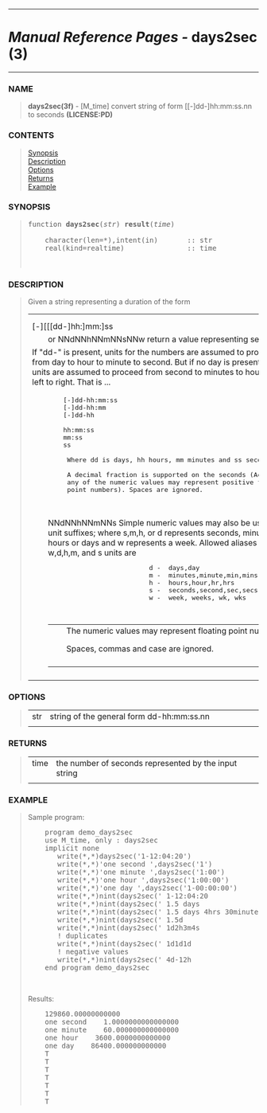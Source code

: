 <?
<body>
  <a name="top" id="top"></a>
  <div id="Container">
    <div id="Content">
      <div class="c15">
        <hr />
        <h1><i>Manual Reference Pages -</i> days2sec (3)</h1>
        <hr />
      </div><a name="0"></a>
      <h3><a name="0">NAME</a></h3>
      <blockquote>
        <b>days2sec(3f)</b> - [M_time] convert string of form [[-]dd-]hh:mm:ss.nn to seconds <b>(LICENSE:PD)</b>
      </blockquote><a name="contents" id="contents"></a>
      <h3>CONTENTS</h3>
      <blockquote>
        <a href="#1">Synopsis</a><br />
        <a href="#2">Description</a><br />
        <a href="#3">Options</a><br />
        <a href="#4">Returns</a><br />
        <a href="#5">Example</a><br />
      </blockquote><a name="8"></a>
      <h3><a name="8">SYNOPSIS</a></h3>
      <blockquote>
        <pre>
function <b>days2sec</b>(<i>str</i>) <b>result</b>(<i>time</i>)
<br />    character(len=*),intent(in)       :: str
    real(kind=realtime)               :: time
<br />
</pre>
      </blockquote><a name="2"></a>
      <h3><a name="2">DESCRIPTION</a></h3>
      <blockquote>
        Given a string representing a duration of the form
        <table cellpadding="3">
          <!-- tsb: Given a string representing a duration of the form
 -->
          <tr>
            <td></td>
          </tr>
          <tr>
            <td></td>
          </tr>
          <tr valign="top">
            <td class="c16" colspan="2">[-][[[dd-]hh:]mm:]ss</td>
          </tr>
          <tr valign="top">
            <td width="6%"></td>
            <td>or NNdNNhNNmNNsNNw return a value representing seconds</td>
          </tr>
          <tr>
            <td colspan="2">If "dd-" is present, units for the numbers are assumed to proceed from day to hour to minute to second. But if no day is
            present, the units are assumed to proceed from second to minutes to hour from left to right. That is ...</td>
          </tr>
          <tr>
            <td colspan="2">
              <pre>
        [-]dd-hh:mm:ss
        [-]dd-hh:mm
        [-]dd-hh
<br />        hh:mm:ss
        mm:ss
        ss
<br />         Where dd is days, hh hours, mm minutes and ss seconds.
<br />         A decimal fraction is supported on the seconds (Actually,
         any of the numeric values may represent positive floating
         point numbers). Spaces are ignored.
<br />
</pre>
            </td>
          </tr>
          <tr>
            <td width="6%"></td>
            <td>
              NNdNNhNNmNNs Simple numeric values may also be used with unit suffixes; where s,m,h, or d represents seconds, minutes, hours or days and w
              represents a week. Allowed aliases for w,d,h,m, and s units are
              <pre>
                          d -  days,day
                          m -  minutes,minute,min,mins
                          h -  hours,hour,hr,hrs
                          s -  seconds,second,sec,secs
                          w -  week, weeks, wk, wks
<br />
</pre>
              <table width="100%" cellpadding="3">
                <tr>
                  <td width="6%"></td>
                  <td>
                    The numeric values may represent floating point numbers.
                    <p>Spaces, commas and case are ignored.</p>
                  </td>
                </tr>
                <tr>
                  <td></td>
                </tr>
              </table>
            </td>
          </tr>
          <tr>
            <td></td>
          </tr>
        </table>
      </blockquote><a name="3"></a>
      <h3><a name="3">OPTIONS</a></h3>
      <blockquote>
        <table cellpadding="3">
          <tr valign="top">
            <td class="c17" width="6%" nowrap="nowrap">str</td>
            <td valign="bottom">string of the general form dd-hh:mm:ss.nn</td>
          </tr>
          <tr>
            <td></td>
          </tr>
        </table>
      </blockquote><a name="4"></a>
      <h3><a name="4">RETURNS</a></h3>
      <blockquote>
        <table cellpadding="3">
          <tr valign="top">
            <td class="c17" width="6%" nowrap="nowrap">time</td>
            <td valign="bottom">the number of seconds represented by the input string</td>
          </tr>
          <tr>
            <td></td>
          </tr>
        </table>
      </blockquote><a name="5"></a>
      <h3><a name="5">EXAMPLE</a></h3>
      <blockquote>
        Sample program:
        <pre>
    program demo_days2sec
    use M_time, only : days2sec
    implicit none
       write(*,*)days2sec('1-12:04:20')
       write(*,*)'one second ',days2sec('1')
       write(*,*)'one minute ',days2sec('1:00')
       write(*,*)'one hour ',days2sec('1:00:00')
       write(*,*)'one day ',days2sec('1-00:00:00')
       write(*,*)nint(days2sec(' 1-12:04:20              ')) .eq. 129860
       write(*,*)nint(days2sec(' 1.5 days                ')) .eq. 129600
       write(*,*)nint(days2sec(' 1.5 days 4hrs 30minutes ')) .eq. 145800
       write(*,*)nint(days2sec(' 1.5d                    ')) .eq. 129600
       write(*,*)nint(days2sec(' 1d2h3m4s                ')) .eq. 93784
       ! duplicates
       write(*,*)nint(days2sec(' 1d1d1d                  ')) .eq. 259200
       ! negative values
       write(*,*)nint(days2sec(' 4d-12h                  ')) .eq. 302400
    end program demo_days2sec
<br />
</pre>Results:
        <pre>
    129860.00000000000
    one second    1.0000000000000000
    one minute    60.000000000000000
    one hour    3600.0000000000000
    one day    86400.000000000000
    T
    T
    T
    T
    T
    T
    T
</pre>
    </div>
  </div>
</body>
